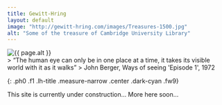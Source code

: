 ```yaml
---
title: Gewitt-Hring
layout: default
image: "http://gewitt-hring.com/images/Treasures-1500.jpg"
alt: "Some of the treasure of Cambridge University Library"
---
```

<section class="mw5 mw7-ns center pa3 ph5-ns">
<img src="{{ page.image }}" alt="{{ page.alt }}" class="w-100" />
</section>
> “The human eye can only be in one place at a time, it takes its visible world with it as it walks”
> John Berger, Ways of seeing 'Episode 1', 1972

{: .ph0 .f1 .lh-title .measure-narrow .center .dark-cyan .fw9}

This site is currently under construction...
More here soon...
